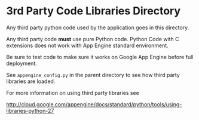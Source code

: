 # 3rd Party Code Libraries Directory #

Any third party python code used by the application goes in this directory.

Any third party code __must__ use pure Python code. Python Code with C extensions does not work with App Engine standard environment.

Be sure to test code to make sure it works on Google App Engine before full deployment.

See `appengine_config.py` in the parent directory to see how third party libraries are loaded.

For more information on using third party libraries see

http://cloud.google.com/appengine/docs/standard/python/tools/using-libraries-python-27
